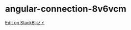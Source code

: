 # angular-connection-8v6vcm

[Edit on StackBlitz ⚡️](https://stackblitz.com/edit/angular-connection-8v6vcm)